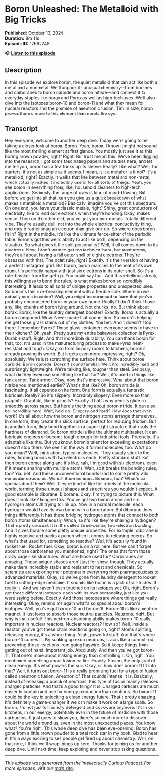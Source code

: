 # Boron Unleashed: The Metalloid with Big Tricks

**Published:** October 13, 2024  
**Duration:** 8m 11s  
**Episode ID:** 17692248

🎧 **[Listen to this episode](https://intellectuallycurious.buzzsprout.com/2529712/episodes/17692248-boron-unleashed-the-metalloid-with-big-tricks)**

## Description

In this episode we explore boron, the quiet metalloid that can act like both a metal and a nonmetal. We'll unpack its unusual chemistry—from boranes and carboranes to boron carbide and boron nitride—and connect it to everyday staples like borax and Pyrex as well as high‑tech uses. We'll also dive into the isotopes boron-10 and boron-11 and what they mean for nuclear reactors and the promise of aneutronic fusion. Tiny in size, boron proves there’s more to this element than meets the eye.

## Transcript

Hey everyone, welcome to another deep dive. Today we're going to be taking a closer look at boron. Boron. Yeah, boron. I know it might not sound like the most thrilling element at first glance. You mostly just see it as this boring brown powder, right? Right. But trust me on this. We've been digging into the research, I got some fascinating papers and studies here, and let me tell you, boron has a few tricks up its sleeve. Really? Like what? Well, for starters, it's not as simple as it seems. I mean, is it a metal or is it not? It's a metalloid, right? Exactly. It walks that line between metal and non-metal, which actually makes it incredibly useful for all sorts of things. Yeah, you see boron in everything from, like, household cleaners to high-tech applications. Seriously, the range of uses is kind of mind-blowing. But before we get into all that, can you give us a quick breakdown of what makes a metalloid a metalloid? Basically, imagine you've got this spectrum. On one end, you have your classic metals, right? Shiny, great conductors of electricity, like to lend out electrons when they're bonding. Okay, makes sense. Then on the other end, you've got your non-metals. Totally different vibe. They're usually dull, not into the whole electrical conductivity thing, and they'd rather snag an electron than give one up. So where does boron fit in? Right in the middle. It's like the ultimate fence-sitter of the periodic table. Boron's got this weird ability to act like both, depending on the situation. So what gives it the split personality? Well, it all comes down to its electrons. Now, I don't want to get too technical here, but most atoms, they're all about having a full outer shell of eight electrons. They're obsessed with that. The octet rule, right? Exactly. It's their version of having a perfect Instagram grid. But boron, boron marches to the beat of its own drum. It's perfectly happy with just six electrons in its outer shell. So it's a rule-breaker from the get-go. You could say that. And this rebellious streak, this willingness to bend the rules, is what makes boron so incredibly interesting. It leads to all sorts of unique properties and unexpected uses. So boron's this rule-breaking element with a flexible side. Where do we actually see it in action? Well, you might be surprised to learn that you've probably encountered boron in your own home. Really? I don't think I have any, like, chunks of boron lying around. Not chunks, no. But think about borax. Borax, like the laundry detergent booster? Exactly. Borax is actually a boron compound. Wow. Never made that connection. So boron's helping me get those grass stains out of my clothes. You bet. And it doesn't stop there. Remember Pyrex? Those glass containers everyone seems to have in their kitchen? Oh, yeah. Pretty sure my entire bakeware collection is Pyrex. Durable stuff. Right. And that incredible durability. You can thank boron for that, too. It's used in the manufacturing process to make Pyrex heat-resistant and tough. Okay, so from laundry rooms to kitchens, boron's already proving its worth. But it gets even more impressive, right? Oh, absolutely. We're just scratching the surface here. Think about boron carbide. Boron carbide. Doesn't sound familiar. Well, it's incredibly hard and surprisingly lightweight. We're talking, like, tougher than steel. Seriously, what do they even use something like that for? Well, it's used in things like tank armor. Tank armor. Okay, now that's impressive. What about that boron nitride you mentioned earlier? What's that like? Oh, boron nitride is fascinating. It all depends on its form. One form is actually a fantastic lubricant. Really? So it's slippery. Incredibly slippery. Even more so than graphite. Graphite, like in pencils? Exactly. That's why pencils glide so smoothly across paper. But here's the thing about boron nitride. It can also be incredibly hard. Wait, hold on. Slippery and hard? How does that even work? It's all about how the boron and nitrogen atoms arrange themselves. In one form, they create this slick surface, perfect for reducing friction. But in another form, they bond together in a super tight structure that rivals the hardness of diamond. So boron nitride is like the ultimate multitasker. It can lubricate engines or become tough enough for industrial tools. Precisely. It's adaptable like that. But you know, boron's talent for exceeding expectations doesn't stop there. We see it in the way it forms molecules, too. What do you mean? Well, think about typical molecules. They usually stick to the rules, forming bonds with two electrons each. Pretty standard stuff. But then boron comes along and it's like, nah, I'm good with six electrons, even if it means sharing with multiple atoms. Wait, so it breaks the bonding rules, too? You bet. And these unconventional bonds lead to some pretty wild molecular structures. We call them boranes. Boranes, huh? What's so special about them? Well, they're kind of like the rebels of the molecular world, forming these unusual shapes and structures you wouldn't expect. A good example is diborane. Diborane. Okay, I'm trying to picture this. What does it look like? Imagine this. You've got two boron atoms and six hydrogen atoms all trying to link up. Now in a normal molecule, each hydrogen would have its own bond with a boron atom. But diborane does things differently. It has these bridging hydrogen atoms that connect to both boron atoms simultaneously. Whoa, so it's like they're sharing a hydrogen? That's pretty unusual. It is. It's called three-center, two-electron bonding. And it gives borane some pretty unique properties. For example, diborane is highly reactive and packs a punch when it comes to releasing energy. So what's that used for, something so reactive? Well, it's actually found in rocket fuel. Rocket fuel. Okay, boron is on a roll here. But we can't forget about those carboranes you mentioned, right? The ones that form those crazy cage-like structures. What are those used for? Carboranes are amazing. Those unique shapes aren't just for show, though. They actually make them incredibly stable and resistant to heat and chemicals. So scientists are exploring their potential in everything from pharmaceuticals to advanced materials. Okay, so we've gone from laundry detergent to rocket fuel to cutting-edge medicine. It sounds like boron is a jack-of-all-trades. It really is. And we haven't even touched on its isotopes yet. Oh, right. Boron's got those different isotopes, each with its own personality, just like you were saying before. Exactly. And those isotopes are where things get really interesting. Okay, remind me again what's so special about boron's isotopes. Well, you've got boron-10 and boron-11. Boron-10 is like a neutron magnet. It just loves to absorb those neutral particles. Neutrons, right. But why is that useful? This neutron-absorbing ability makes boron-10 really important in nuclear reactors. Nuclear reactors? How so? Well, inside a reactor, you've got these chain reactions going on, right? Atoms splitting, releasing energy, it's a whole thing. Yeah, powerful stuff. And that's where boron-10 comes in. By soaking up extra neutrons, it acts like a control rod, preventing those reactions from going haywire. So it keeps things from getting out of hand. Important job. Absolutely. And then you've got boron-11. That one's more about making energy than controlling it. Oh, right. You mentioned something about fusion earlier. Exactly. Fusion, the holy grail of clean energy. It's what powers the sun. Okay, so how does boron-11 fit into that? Well, it turns out boron-11 is a really promising fuel for a type of fusion called aneutronic fusion. Aneutronic? That sounds intense. It is. Basically, instead of releasing a bunch of neutrons, this type of fusion mainly releases charged particles. And that's a good thing? It is. Charged particles are much easier to contain and use for energy production than neutrons. So boron-11 could be the key to unlocking a clean energy future. That's pretty amazing. It's definitely a game-changer if we can make it work on a large scale. So boron, it's not just for laundry detergent and cookware anymore. It's in our kitchens, in our energy, potentially even in the future of medicine with those carbureins. It just goes to show you, there's so much more to discover about the world around us, even in the most unexpected places. You know what? You're right. This whole deep dive has been eye-opening. Boron has gone from a little brown powder to a total rock star in my book. Glad to hear it. It's always exciting to see people get fired up about chemistry. Well, on that note, I think we'll wrap things up here. Thanks for joining us for another deep dive. Until next time, keep exploring and never stop asking questions.

---
*This episode was generated from the Intellectually Curious Podcast. For more episodes, visit our [main site](https://intellectuallycurious.buzzsprout.com).*

